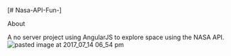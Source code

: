 [# Nasa-API-Fun-]

About

A no server project using AngularJS to explore space using the NASA API.  
![pasted image at 2017_07_14 06_54 pm](https://user-images.githubusercontent.com/25558342/28903534-a225e692-77c2-11e7-8944-61ce6e034281.png)

